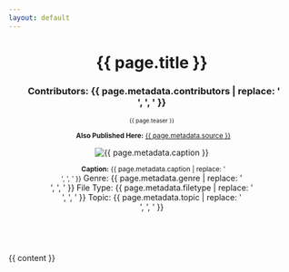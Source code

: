 ```yaml
---
layout: default
---
```


<div class="page">
  <header class="page-header">
    <h1 class="page-title">{{ page.title }}</h1>
    <h3><i class="fa-solid fa-people-group"></i><b>&nbsp; Contributors:</b> {{ page.metadata.contributors | replace: '<br />', ', ' }}</h3>
    <div class="row no-gutters">
      <div class="team col-sm-8 col-md-7">
        <div class="card-body">
          <p class="post-description" style="font-size: 10px">{{ page.teaser }}</p>
          <p></p><small class="test-muted"><i class="fa-solid fa-link"></i><b>&nbsp; Also Published Here:</b> <a href="{{ page.metadata.source }}">{{ page.metadata.source }}</a></small></p>
        </div>
      </div>
      <div class="col-sm-4 col-md-5">
        <img src="{{ '/assets/img/' | append: page.metadata.image | relative_url }}" class="card-img img-fluid" alt="{{ page.metadata.caption }}" />
        <div class="card-body" style="margin: 2px;">
          <p class="card-text">
            <small><b>&nbsp; Caption:</b> {{ page.metadata.caption | replace: '<br />', ', ' }}</small> 
            <sl-button-group label="Alignment">
              <sl-button>Genre: {{ page.metadata.genre | replace: '<br />', ', ' }}</sl-button>
              <sl-button>File Type: {{ page.metadata.filetype | replace: '<br />', ', ' }}</sl-button>
              <sl-button>Topic: {{ page.metadata.topic | replace: '<br />', ', ' }}</sl-button>
            </sl-button-group>
        </div>
      </div>
    </div>
  </header>

  <br />

  <article>{{ content }}</article>
</div>

